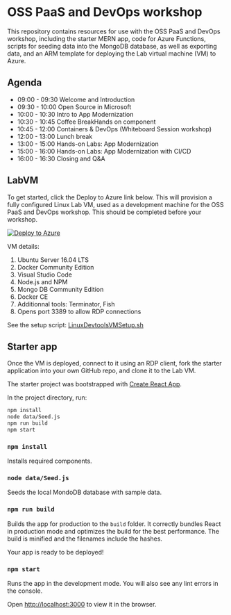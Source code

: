 # OSS PaaS and DevOps workshop

This repository contains resources for use with the OSS PaaS and DevOps workshop, including the starter MERN app, code for Azure Functions, scripts for seeding data into the MongoDB database, as well as exporting data, and an ARM template for deploying the Lab virtual machine (VM) to Azure.


## Agenda
* 09:00 - 09:30   Welcome and Introduction
* 09:30 - 10:00   Open Source in Microsoft
* 10:00 - 10:30   Intro to App Modernization
* 10:30 - 10:45   Coffee BreakHands on component
* 10:45 - 12:00   Containers & DevOps (Whiteboard Session workshop)
* 12:00 - 13:00   Lunch break
* 13:00 - 15:00   Hands-on Labs: App Modernization
* 15:00 - 16:00   Hands-on Labs: App Modernization with CI/CD
* 16:00 - 16:30   Closing and Q&A


## LabVM

To get started, click the Deploy to Azure link below. This will provision a fully configured Linux Lab VM, used as a development machine for the OSS PaaS and DevOps workshop. This should be completed before your workshop.

[![Deploy to Azure](http://azuredeploy.net/deploybutton.png)](https://portal.azure.com/#create/Microsoft.Template/uri/https%3A%2F%2Fraw.githubusercontent.com%2Ffxkim%2FMCW-OSS-PaaS-and-DevOps%2Fmaster%2FDevtoolsVMs%2Fazure-deploy.json)

VM details:

1. Ubuntu Server 16.04 LTS
2. Docker Community Edition
3. Visual Studio Code
4. Node.js and NPM
5. Mongo DB Community Edition
6. Docker CE
7. Additionnal tools: Terminator, Fish
8. Opens port 3389 to allow RDP connections

See the setup script: [LinuxDevtoolsVMSetup.sh](https://raw.githubusercontent.com/fxkim/MCW-OSS-PaaS-and-DevOps/master/DevtoolsVMs/LinuxDevtoolsVMSetup.sh)

## Starter app

Once the VM is deployed, connect to it using an RDP client, fork the starter application into your own GitHub repo, and clone it to the Lab VM.

The starter project was bootstrapped with [Create React App](https://github.com/facebookincubator/create-react-app).

In the project directory, run:

```sh
npm install
node data/Seed.js
npm run build
npm start
```

### `npm install`

Installs required components.

### `node data/Seed.js`

Seeds the local MondoDB database with sample data.

### `npm run build`

Builds the app for production to the `build` folder. It correctly bundles React in production mode and optimizes the build for the best performance. The build is minified and the filenames include the hashes.

Your app is ready to be deployed!

### `npm start`

Runs the app in the development mode. You will also see any lint errors in the console.

Open [http://localhost:3000](http://localhost:3000) to view it in the browser.